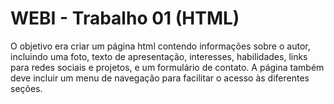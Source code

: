 # WEBI - Trabalho 01 (HTML)

O objetivo era criar um página html contendo informações sobre o autor, incluindo uma foto, texto de apresentação, interesses, habilidades, links para redes sociais e projetos, e um formulário de contato. A página também deve incluir um menu de navegação para facilitar o acesso às diferentes seções.

